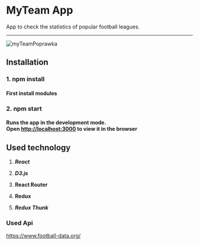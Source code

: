 # MyTeam App

App to check the statistics of popular football leagues.

---

![myTeamPoprawka](https://user-images.githubusercontent.com/35461058/94993082-ba0f6c80-058e-11eb-9029-290b67b7356a.gif)

## Installation

### 1. npm install

#### First install modules

### 2. npm start

#### Runs the app in the development mode.</br>Open [http://localhost:3000](http://localhost:3000) to view it in the browser

## Used technology

1. **_React_**

2. **_D3.js_**

3. **React Router**

4. ****Redux****

5. **_Redux Thunk_**

### Used Api

https://www.football-data.org/
